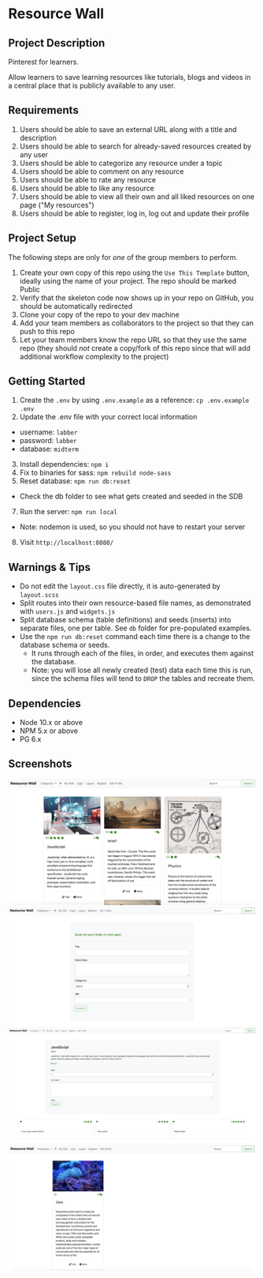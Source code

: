 Resource Wall
=========

## Project Description

Pinterest for learners.

Allow learners to save learning resources like tutorials, blogs and videos in a central place that is publicly available to any user.

## Requirements

1. Users should be able to save an external URL along with a title and description
2. Users should be able to search for already-saved resources created by any user
3. Users should be able to categorize any resource under a topic
4. Users should be able to comment on any resource
5. Users should be able to rate any resource
6. Users should be able to like any resource
7. Users should be able to view all their own and all liked resources on one page ("My resources")
8. Users should be able to register, log in, log out and update their profile

## Project Setup

The following steps are only for _one_ of the group members to perform.

1. Create your own copy of this repo using the `Use This Template` button, ideally using the name of your project. The repo should be marked Public
2. Verify that the skeleton code now shows up in your repo on GitHub, you should be automatically redirected
3. Clone your copy of the repo to your dev machine
4. Add your team members as collaborators to the project so that they can push to this repo
5. Let your team members know the repo URL so that they use the same repo (they should _not_ create a copy/fork of this repo since that will add additional workflow complexity to the project)


## Getting Started

1. Create the `.env` by using `.env.example` as a reference: `cp .env.example .env`
2. Update the .env file with your correct local information 
  - username: `labber` 
  - password: `labber` 
  - database: `midterm`
3. Install dependencies: `npm i`
4. Fix to binaries for sass: `npm rebuild node-sass`
5. Reset database: `npm run db:reset`
  - Check the db folder to see what gets created and seeded in the SDB
7. Run the server: `npm run local`
  - Note: nodemon is used, so you should not have to restart your server
8. Visit `http://localhost:8080/`

## Warnings & Tips

- Do not edit the `layout.css` file directly, it is auto-generated by `layout.scss`
- Split routes into their own resource-based file names, as demonstrated with `users.js` and `widgets.js`
- Split database schema (table definitions) and seeds (inserts) into separate files, one per table. See `db` folder for pre-populated examples. 
- Use the `npm run db:reset` command each time there is a change to the database schema or seeds. 
  - It runs through each of the files, in order, and executes them against the database. 
  - Note: you will lose all newly created (test) data each time this is run, since the schema files will tend to `DROP` the tables and recreate them.

## Dependencies

- Node 10.x or above
- NPM 5.x or above
- PG 6.x

## Screenshots

!["Home Page"](https://github.com/ApamAa/resource_wall/blob/master/docs/1_home-page.png)
!["Add Resource Page"](https://github.com/ApamAa/resource_wall/blob/master/docs/2_add-resource-page.png)
!["Review Page"](https://github.com/ApamAa/resource_wall/blob/master/docs/3_review-page.png)
!["My Wall Page"](https://github.com/ApamAa/resource_wall/blob/master/docs/4_my-wall-page.png)

